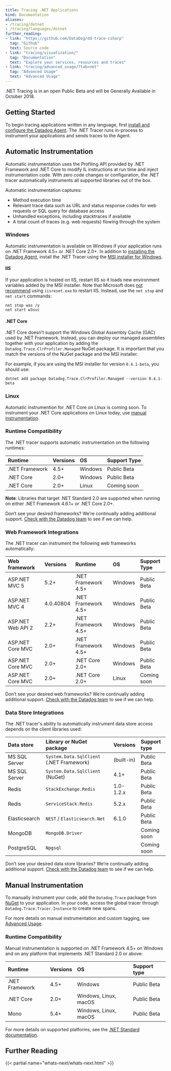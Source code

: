 ```yaml
---
title: Tracing .NET Applications
kind: Documentation
aliases:
- /tracing/dotnet
- /tracing/languages/dotnet
further_reading:
- link: "https://github.com/DataDog/dd-trace-csharp"
  tag: "Github"
  text: Source code
- link: "tracing/visualization/"
  tag: "Documentation"
  text: "Explore your services, resources and traces"
- link: "tracing/advanced_usage/?tab=net"
  tag: "Advanced Usage"
  text: "Advanced Usage"
---
```


<div class="alert alert-warning">
.NET Tracing is in an open Public Beta and will be Generally Available in October 2018.
</div>

## Getting Started

To begin tracing applications written in any language, first [install and configure the Datadog Agent][1]. The .NET Tracer runs in-process to instrument your applications and sends traces to the Agent.

## Automatic Instrumentation

Automatic instrumentation uses the Profiling API provided by .NET Framework and .NET Core to modify IL instructions at run time and inject instrumentation code. With zero code changes or configuration, the .NET tracer automatically instruments all supported libraries out of the box.

Automatic instrumentation captures:

* Method execution time
* Relevant trace data such as URL and status response codes for web requests or SQL query for database access
* Unhandled exceptions, including stacktraces if available
* A total count of traces (e.g. web requests) flowing through the system

### Windows

Automatic instrumentation is available on Windows if your application runs on .NET Framework 4.5+ or .NET Core 2.0+. In addition to [installing the Datadog Agent][1], install the .NET Tracer using the [MSI installer for Windows][3].

#### IIS

If your application is hosted on IIS, restart IIS so it loads new environment variables added by the MSI installer. Note that Microsoft does [not recommend][9] using `iisreset.exe` to restart IIS. Instead, use the `net stop` and `net start` commands:

```
net stop was /y
net start w3svc
```

#### .NET Core

.NET Core doesn't support the Windows Global Assembly Cache (GAC) used by .NET Framework. Instead, you can deploy our managed assemblies together with your application by adding the `Datadog.Trace.ClrProfiler.Managed` NuGet package. It is important that you match the versions of the NuGet package and the MSI installer.

For example, if you are using the MSI installer for version `0.4.1-beta`, you should use:

```
dotnet add package Datadog.Trace.ClrProfiler.Managed --version 0.4.1-beta
```

### Linux

Automatic instrumention for .NET Core on Linux is coming soon. To instrument your .NET Core applications on Linux today, use [manual instrumentation][8].

### Runtime Compatibility

The .NET tracer supports automatic instrumentation on the following runtimes:

| Runtime        | Versions | OS                | Support Type      |
| :------------- | :------- | :---------------- | :---------------- |
| .NET Framework | 4.5+     | Windows           | Public Beta       |
| .NET Core      | 2.0+     | Windows           | Public Beta       |
| .NET Core      | 2.0+     | Linux             | Coming soon       |

**Note**: Libraries that target .NET Standard 2.0 are supported when running on either .NET Framework 4.6.1+ or .NET Core 2.0+.

Don’t see your desired frameworks? We’re continually adding additional support. [Check with the Datadog team][5] to see if we can help.

### Web Framework Integrations

The .NET tracer can instrument the following web frameworks automatically:

| Web framework     | Versions  | Runtime             | OS      | Support Type      |
| :---------------- | :-------- | :------------------ | :------ | :---------------- |
| ASP.NET MVC 5     | 5.2+      | .NET Framework 4.5+ | Windows | Public Beta       |
| ASP.NET MVC 4     | 4.0.40804 | .NET Framework 4.5+ | Windows | Public Beta       |
| ASP.NET Web API 2 | 2.2+      | .NET Framework 4.5+ | Windows | Public Beta       |
| ASP.NET Core MVC  | 2.0+      | .NET Framework 4.5+ | Windows | Public Beta       |
| ASP.NET Core MVC  | 2.0+      | .NET Core 2.0+      | Windows | Public Beta       |
| ASP.NET Core MVC  | 2.0+      | .NET Core 2.0+      | Linux   | Coming soon       |

Don’t see your desired web frameworks? We’re continually adding additional support. [Check with the Datadog team][5] to see if we can help.

### Data Store Integrations

The .NET tracer's ability to automatically instrument data store access depends on the client libraries used:

| Data store    | Library or NuGet package                          | Versions   | Support type    |
| :---------    | :------------------------------------------------ | :-------   | :-------------- |
| MS SQL Server | `System.Data.SqlClient` (.NET Framework)          | (built-in) | Public Beta     |
| MS SQL Server | `System.Data.SqlClient` (NuGet)                   | 4.1+       | Public Beta     |
| Redis         | `StackExchange.Redis`                             | 1.0-1.2.x  | Public Beta     |
| Redis         | `ServiceStack.Redis`                              | 5.2.x      | Public Beta     |
| Elasticsearch | `NEST` / `Elasticsearch.Net`                      | 6.1.0      | Public Beta     |
| MongoDB       | `MongoDB.Driver`                                  |            | Coming soon     |
| PostgreSQL    | `Npgsql`                                          |            | Coming soon     |

Don’t see your desired data store libraries? We’re continually adding additional support. [Check with the Datadog team][5] to see if we can help.

## Manual Instrumentation

To manually instrument your code, add the `Datadog.Trace` package from [NuGet][4] to your application. In your code, access the global tracer through `Datadog.Trace.Tracer.Instance` to create new spans.

For more details on manual instrumentation and custom tagging, see [Advanced Usage][2].

### Runtime Compatibility

Manual instrumentation is supported on .NET Framework 4.5+ on Windows and on any platform that implements .NET Standard 2.0 or above:

| Runtime        | Versions | OS                    | Support type |
| :------------- | :------- | :-------------------- | :----------- |
| .NET Framework | 4.5+     | Windows               | Public Beta  |
| .NET Core      | 2.0+     | Windows, Linux, macOS | Public Beta  |
| Mono           | 5.4+     | Windows, Linux, macOS | Public Beta  |

For more details on supported platforms, see the [.NET Standard documentation][6].

## Further Reading

{{< partial name="whats-next/whats-next.html" >}}

[1]: https://docs.datadoghq.com/tracing/setup
[2]: /tracing/advanced_usage/?tab=net
[3]: https://github.com/DataDog/dd-trace-csharp/releases
[4]: https://www.nuget.org/packages/Datadog.Trace/
[5]: /help
[6]: https://docs.microsoft.com/en-us/dotnet/standard/net-standard#net-implementation-support
[8]: #manual-instrumentation
[9]: https://support.microsoft.com/en-us/help/969864/using-iisreset-exe-to-restart-internet-information-services-iis-result
